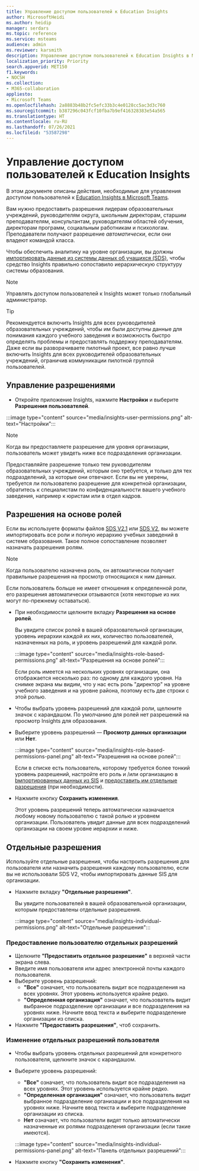 ```yaml
---
title: Управление доступом пользователей к Education Insights
author: MicrosoftHeidi
ms.author: heidip
manager: serdars
ms.topic: reference
ms.service: msteams
audience: admin
ms.reviewer: karsmith
description: Управление доступом пользователей к Education Insights в Microsoft Teams.
localization_priority: Priority
search.appverid: MET150
f1.keywords:
- NOCSH
ms.collection:
- M365-collaboration
appliesto:
- Microsoft Teams
ms.openlocfilehash: 2a8883b48b2fc5efc33b3c4e0128cc5ac3d3c760
ms.sourcegitcommit: b387296c043fcf10fba7b9ef416328383e54a565
ms.translationtype: HT
ms.contentlocale: ru-RU
ms.lasthandoff: 07/26/2021
ms.locfileid: "53587298"
---
```

# <a name="manage-user-access-to-education-insights"></a>Управление доступом пользователей к Education Insights

В этом документе описаны действия, необходимые для управления доступом пользователей к [Education Insights в Microsoft Teams](class-insights.md).

Вам нужно предоставить разрешения лидерам образовательных учреждений, руководителям округа, школьным директорам, старшим преподавателям, консультантам, руководителям областей обучения, директорам программ, социальным работникам и психологам. Преподаватели получают разрешение *автоматически*, если они владеют командой класса.

Чтобы обеспечить аналитику на уровне организации, вы должны [импортировать данные из системы данных об учащихся (SDS)](education-insights-sis-data-sync.md), чтобы средство Insights правильно сопоставило иерархическую структуру системы образования.

> [!NOTE]
> Управлять доступом пользователей к Insights может только глобальный администратор.

> [!TIP]
> Рекомендуется включить Insights для всех руководителей образовательных учреждений, чтобы им были доступны данные для понимания каждого учебного заведения и возможность быстро определять проблемы и предоставлять поддержку преподавателям. Даже если вы разворачиваете пилотный проект, все равно лучше включить Insights для всех руководителей образовательных учреждений, ограничив коммуникации пилотной группой пользователей.

## <a name="manange-permissions"></a>Управление разрешениями

* Откройте приложение Insights, нажмите **Настройки** и выберите **Разрешения пользователей**.

:::image type="content" source="media/insights-user-permissions.png" alt-text="Настройки":::

> [!NOTE]
> Когда вы предоставляете разрешение для уровня организации, пользователь может увидеть ниже все подразделения организации.
> 
> Предоставляйте разрешение только тем руководителям образовательных учреждений, которым оно требуется, и только для тех подразделений, за которые они отвечают. Если вы не уверены, требуется ли пользователю разрешение для конкретной организации, обратитесь к специалистам по конфиденциальности вашего учебного заведения, например к юристам или в отдел кадров.

## <a name="role-based-permissions"></a>Разрешения на основе ролей

Если вы используете форматы файлов [SDS V2.1](/schooldatasync/sds-v2.1-csv-file-format) или [SDS V2](/schooldatasync/sds-v2-csv-file-format), вы можете импортировать все роли и полную иерархию учебных заведений в системе образования. Такое полное сопоставление позволяет назначать разрешения ролям. 

> [!NOTE]
> Когда пользователю назначена роль, он автоматически получает правильные разрешения на просмотр относящихся к ним данных.
>
> Если пользователь больше не имеет отношения к определенной роли, его разрешения автоматически отзываются (хотя некоторые из них могут по-прежнему оставаться).


* При необходимости щелкните вкладку **Разрешения на основе ролей**.

  Вы увидите список ролей в вашей образовательной организации, уровень иерархии каждой их них, количество пользователей, назначенных на роль, и уровень разрешений для каждой роли. 
  
  :::image type="content" source="media/insights-role-based-permissions.png" alt-text="Разрешения на основе ролей":::
  
  Если роль имеется на нескольких уровнях организации, она отображается несколько раз: по одному для каждого уровня. На снимке экрана мы видим, что у нас есть роль "директор" на уровне учебного заведения и на уровне района, поэтому есть две строки с этой ролью.
  
* Чтобы выбрать уровень разрешений для каждой роли, щелкните значок с карандашом. По умолчанию для ролей нет разрешений на просмотр Insights для образования.
* Выберите уровень разрешений — **Просмотр данных организации** или **Нет**.

  :::image type="content" source="media/insights-role-based-permissions-panel.png" alt-text="Разрешения на основе ролей":::
  
  Если в списке есть пользователь, которому требуется более тонкий уровень разрешений, настройте его роль и /или организацию в [bмпортированных данных из SIS](education-insights-sis-data-sync.md) и [предоставить им отдельные разрешения](#grant-individual-permission-to-a-user) (при необходимости).

* Нажмите кнопку **Сохранить изменения**.

  Этот уровень разрешений теперь автоматически назначается любому новому пользователю с такой ролью и уровнем организации. Пользователь увидит данные для всех подразделений организации на своем уровне иерархии и ниже.  


## <a name="individual-permissions"></a>Отдельные разрешения

Используйте отдельные разрешения, чтобы настроить разрешения для пользователя или назначить разрешения каждому пользователю, если вы не использовали SDS V2, чтобы импортировать данные SIS для организации.

* Нажмите вкладку **"Отдельные разрешения"**.
  
  Вы увидите пользователей в вашей образовательной организации, которым предоставлены отдельные разрешения. 
  
  :::image type="content" source="media/insights-individual-permissions.png" alt-text="Отдельные разрешения":::
  
### <a name="grant-individual-permission-to-a-user"></a>Предоставление пользователю отдельных разрешений
* Щелкните **"Предоставить отдельное разрешение"** в верхней части экрана слева.
* Введите имя пользователя или адрес электронной почты каждого пользователя.
* Выберите уровень разрешений:
  * **"Все"** означает, что пользователь видит все подразделения на всех уровнях. Этот уровень используется крайне редко.
  * **"Определенная организация"** означает, что пользователь видит выбранное подразделение организации и все подразделения на уровнях ниже. Начните ввод текста и выберите подразделение организации из списка.
* Нажмите **"Предоставить разрешения"**, чтоб сохранить.

### <a name="change-the-individual-permission-of-a-user"></a>Изменение отдельных разрешений пользователя
* Чтобы выбрать уровень отдельных разрешений для конкретного пользователя, щелкните значок с карандашом.
* Выберите уровень разрешений:
  * **"Все"** означает, что пользователь видит все подразделения на всех уровнях. Этот уровень используется крайне редко.
  * **"Определенная организация"** означает, что пользователь видит выбранное подразделение организации и все подразделения на уровнях ниже. Начните ввод текста и выберите подразделение организации из списка.
  * **Нет** означает, что пользователи видят только автоматически назначенные их ролями подразделения организации (если такие имеются).
  
  :::image type="content" source="media/insights-individual-permissions-panel.png" alt-text="Панель отдельных разрешений":::

* Нажмите кнопку **"Сохранить изменения"**.
